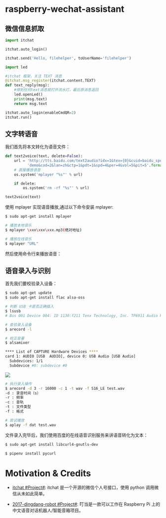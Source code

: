 # raspberry-wechat-assistant

## 微信信息抓取

```py
import itchat

itchat.auto_login()

itchat.send('Hello, filehelper', toUserName='filehelper')
```

```py
import led

#itchat 框架，关注 TEXT 消息
@itchat.msg_register(itchat.content.TEXT)
def text_reply(msg):
    #得到任何text消息就打开流水灯，最后原消息返回
    led.openLed()
    print(msg.text)
    return msg.text

itchat.auto_login(enableCmdQR=2)
itchat.run()
```

## 文字转语音

我们首先将本文转化为语音文件：

```py
def text2voice(text, delete=False):
    url = 'http://tts.baidu.com/text2audio?idx=1&tex={0}&cuid=baidu_speech_' \
          'demo&cod=2&lan=zh&ctp=1&pdt=1&spd=4&per=4&vol=5&pit=5'.format(text)
    # 直接播放语音
    os.system('mplayer "%s"' % url)

    if delete:
        os.system('rm -rf "%s"' % url)

text2voice(text)
```

使用 mplayer 实现语音播放,通过以下命令安装 mplayer:

```sh
$ sudo apt-get install mplayer

# 播放本地音乐
$ mplayer \xxx\xxx\xxx.mp3(绝对地址)

# 播放在线音乐
$ mplayer "URL"
```

然后使用命令行来播放语音：

## 语音录入与识别

首先我们要校验录入设备：

```sh
$ sudo apt-get update
$ sudo apt-get install flac alsa-oss

# 判断 USB 卡是否正确插入
$ lsusb
# Bus 001 Device 004: ID 1130:f211 Tenx Technology, Inc. TP6911 Audio Headset

# 查验录入设备
$ arecord -l

# 校正音量
$ alsamixer

**** List of CAPTURE Hardware Devices ****
card 1: AUDIO [USB  AUDIO], device 0: USB Audio [USB Audio]
  Subdevices: 1/1
  Subdevice #0: subdevice #0
```

![](https://maker.pro/storage/GzvRrUW/GzvRrUWRbvvXS6kHV0MGDgiCCZdCFfsyVKcQNIrh.jpeg)

```sh
# 执行录入操作
$ arecord -d 3 -r 16000 -c 1 -t wav -f S16_LE test.wav
-d : 录音时间（s）
-r : 频率
-c : 音轨
-t : 文件类型
-f : 格式

# 尝试播放
$ aplay -f dat test.wav
```

文件录入完毕后，我们使用百度的在线语音识别服务来讲语音转化为文本：

```sh
$ sudo apt-get install libcurl4-gnutls-dev

$ pipenv install pycurl
```

# Motivation & Credits

- [itchat #Project#](https://github.com/littlecodersh/ItChat): itchat 是一个开源的微信个人号接口，使用 python 调用微信从未如此简单。

- [2017-dingdang-robot #Project#](https://github.com/dingdang-robot/dingdang-robot): 叮当是一款可以工作在 Raspberry Pi 上的中文语音对话机器人/智能音箱项目。